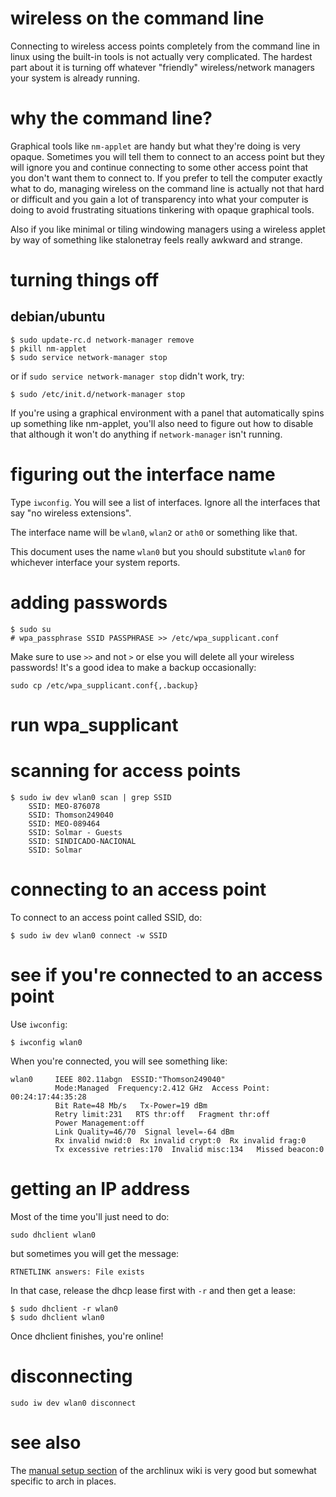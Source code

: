 # wireless on the command line

Connecting to wireless access points completely from the command line in linux
using the built-in tools is not actually very complicated. The hardest part
about it is turning off whatever "friendly" wireless/network managers your
system is already running.

# why the command line?

Graphical tools like `nm-applet` are handy but what they're doing is very
opaque. Sometimes you will tell them to connect to an access point but they will
ignore you and continue connecting to some other access point that you don't
want them to connect to. If you prefer to tell the computer exactly what to do,
managing wireless on the command line is actually not that hard or difficult and
you gain a lot of transparency into what your computer is doing to avoid
frustrating situations tinkering with opaque graphical tools.

Also if you like minimal or tiling windowing managers using a wireless applet by
way of something like stalonetray feels really awkward and strange.

# turning things off

## debian/ubuntu

```
$ sudo update-rc.d network-manager remove
$ pkill nm-applet
$ sudo service network-manager stop
```

or if `sudo service network-manager stop` didn't work, try:

```
$ sudo /etc/init.d/network-manager stop
```

If you're using a graphical environment with a panel that automatically spins up
something like nm-applet, you'll also need to figure out how to disable that
although it won't do anything if `network-manager` isn't running.

# figuring out the interface name

Type `iwconfig`. You will see a list of interfaces. Ignore all the interfaces
that say "no wireless extensions".

The interface name will be `wlan0`, `wlan2` or `ath0` or something like that.

This document uses the name `wlan0` but you should substitute `wlan0` for
whichever interface your system reports.

# adding passwords

```
$ sudo su
# wpa_passphrase SSID PASSPHRASE >> /etc/wpa_supplicant.conf
```

Make sure to use `>>` and not `>` or else you will delete all your wireless
passwords! It's a good idea to make a backup occasionally:

```
sudo cp /etc/wpa_supplicant.conf{,.backup}
```

# run wpa_supplicant

# scanning for access points

```
$ sudo iw dev wlan0 scan | grep SSID
    SSID: MEO-876078
    SSID: Thomson249040
    SSID: MEO-089464
    SSID: Solmar - Guests
    SSID: SINDICADO-NACIONAL
    SSID: Solmar
```

# connecting to an access point

To connect to an access point called SSID, do:

```
$ sudo iw dev wlan0 connect -w SSID
```

# see if you're connected to an access point

Use `iwconfig`:

```
$ iwconfig wlan0
```

When you're connected, you will see something like:

```
wlan0     IEEE 802.11abgn  ESSID:"Thomson249040"  
          Mode:Managed  Frequency:2.412 GHz  Access Point: 00:24:17:44:35:28   
          Bit Rate=48 Mb/s   Tx-Power=19 dBm   
          Retry limit:231   RTS thr:off   Fragment thr:off
          Power Management:off
          Link Quality=46/70  Signal level=-64 dBm  
          Rx invalid nwid:0  Rx invalid crypt:0  Rx invalid frag:0
          Tx excessive retries:170  Invalid misc:134   Missed beacon:0
```

# getting an IP address

Most of the time you'll just need to do:

```
sudo dhclient wlan0
```

but sometimes you will get the message:

```
RTNETLINK answers: File exists
```

In that case, release the dhcp lease first with `-r` and then get a lease:

```
$ sudo dhclient -r wlan0
$ sudo dhclient wlan0
```

Once dhclient finishes, you're online!

# disconnecting

```
sudo iw dev wlan0 disconnect
```

# see also

The [manual setup section](https://wiki.archlinux.org/index.php/Wireless_Setup_#Manual_setup)
of the archlinux wiki is very good but somewhat specific to arch in places.
